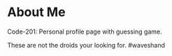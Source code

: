 # About Me
Code-201: Personal profile page with guessing game.

These are not the droids your looking for. #waveshand
